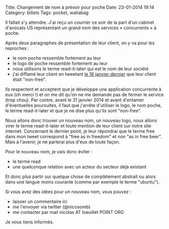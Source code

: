 Title: Changement de nom à prévoir pour poche
Date: 23-01-2014 19:14
Category: billets
Tags: pocket, wallabag

Il fallait s'y attendre. J'ai reçu un courrier ce soir de la part d'un cabinet d'avocats US représentant un grand nom des services « concurrents » à poche.

Après deux paragraphes de présentation de leur client, on y va pour les reproches :

* le nom poche ressemble fortement au leur
* le logo de poche ressemble fortement au leur
* nous utilisons le terme read-it-later qui est le nom de leur société
* j'ai diffamé leur client en tweetant [le 16 janvier dernier](https://twitter.com/wallabagapp/status/423786365944225792) que leur client était "non-free".

Ils respectent et acceptent que je développe une application concurrente à eux (oh merci !) et on me dit qu'on ne me demande pas de fermer le service (trop chou).
Par contre, avant le 31 janvier 2014 et avant d'entamer d'éventuelles poursuites, il faut que j'arrête d'utiliser le logo, le nom poche, le terme read-it-later et que je ne dise plus qu'ils sont "non-free".

Nous allons donc trouver un nouveau nom, un nouveau logo, nous allons virer le terme read-it-later et toute mention de leur client sur notre site internet.
Concernant le dernier point, je leur répondrai que le terme free dans mon tweet correspond à "free as in freedom" et non "as in free beer". Mais à l'avenir, je ne parlerai plus d'eux de toute façon.

Pour le nouveau nom, je vais donc éviter :

* le terme read
* une quelconque relation avec un acteur du secteur déjà existant

Et donc plus partir sur quelque chose de complètement abstrait ou alors dans une langue moins courante (comme par exemple le terme "ubuntu").

Si vous avez des idées pour un nouveau nom, vous pouvez :

* laisser un commentaire ici
* me l'envoyer via twitter (@nicosomb)
* me contacter par mail nicolas AT loeuillet POINT ORG

Je vous tiens informés.
